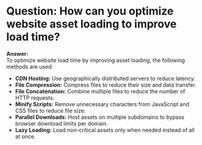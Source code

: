 # Question: How can you optimize website asset loading to improve load time?

**Answer:**  
To optimize website load time by improving asset loading, the following methods are used:

- **CDN Hosting:** Use geographically distributed servers to reduce latency.  
- **File Compression:** Compress files to reduce their size and data transfer.  
- **File Concatenation:** Combine multiple files to reduce the number of HTTP requests.  
- **Minify Scripts:** Remove unnecessary characters from JavaScript and CSS files to reduce file size.  
- **Parallel Downloads:** Host assets on multiple subdomains to bypass browser download limits per domain.  
- **Lazy Loading:** Load non-critical assets only when needed instead of all at once.
